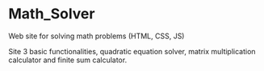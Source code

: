# Math_Solver
Web site for solving math problems (HTML, CSS, JS)

Site 3 basic functionalities, quadratic equation solver,
matrix multiplication calculator and finite sum calculator.
